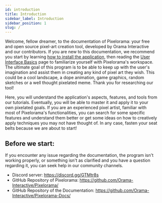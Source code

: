 ```yaml
---
id: introduction
title: Introduction
sidebar_label: Introduction
sidebar_position: 1
slug: /
---
```


Welcome, fellow dreamer, to the documentation of Pixelorama: your free and open source pixel-art creation tool, developed by Orama Interactive and our contributors. If you are new to this documentation, we recommend you start by learning [how to install the application](user_manual/installation), then reading the [User Interface Basics](user_manual/user_interface/user_interface_basics) page to familiarize yourself with Pixelorama's workspace. The ultimate goal of this program is to be able to keep up with the user's imagination and assist them in creating any kind of pixel art they wish. This could be a cool landscape, a dope animation, game graphics, random sketches or a well thought pixelated meme. Thank you for researching our tool!

Here, you will understand the application's aspects, features, and tools from our tutorials. Eventually, you will be able to master it and apply it to your own pixelated goals. If you are an experienced pixel artist, familiar with most of Pixelorama's functionalities, you can search for some specific features and understand them better or get some ideas on how to creatively apply techniques you may not have thought of. In any case, fasten your seat belts because we are about to start!

## Before we start:
If you encounter any issue regarding the documentation, the program isn't working properly, or something isn't as clarified and you have a question regarding it, you can seek help in our community channels.

- Discord server: https://discord.gg/GTMtr8s
- GitHub Repository of Pixelorama: https://github.com/Orama-Interactive/Pixelorama/
- GitHub Repository of the Documentation: https://github.com/Orama-Interactive/Pixelorama-Docs/
